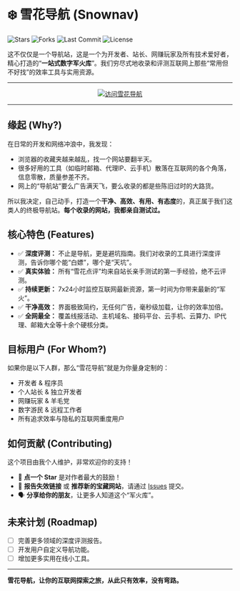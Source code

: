 # ❄️ 雪花导航 (Snownav)

<!-- 徽章 - 专业的象征，能让你的项目看起来更正规 -->
![Stars](https://img.shields.io/github/stars/snownav/snownav?style=flat-square&label=点个星星&color=brightgreen)
![Forks](https://img.shields.io/github/forks/snownav/snownav?style=flat-square&label=Fork一下)
![Last Commit](https://img.shields.io/github/last-commit/snownav/snownav?style=flat-square&label=最后更新)
![License](https://img.shields.io/github/license/snownav/snownav?style=flat-square&label=开源协议)

<!-- 项目核心介绍 - 电梯演讲 -->
这不仅仅是一个导航站，这是一个为开发者、站长、网赚玩家及所有技术爱好者，精心打造的“**一站式数字军火库**”。我们穷尽式地收录和评测互联网上那些“常用但不好找”的效率工具与实用资源。

---

<!-- 最重要的行动号召按钮 -->
<p align="center">
  <a href="https://snownav.com" target="_blank">
    <img src="https://img.shields.io/badge/-%E7%AB%8B%E5%8D%B3%E4%BD%93%E9%AA%8C%20%E9%9B%AA%E8%8A%B1%E5%AF%BC%E8%88%AA-4CAF50?style=for-the-badge&logo=rocket" alt="访问雪花导航">
  </a>
</p>

---

## 缘起 (Why?)

在日常的开发和网络冲浪中，我发现：

*   浏览器的收藏夹越来越乱，找一个网站要翻半天。
*   很多好用的工具（如临时邮箱、代理IP、云手机）散落在互联网的各个角落，信息零散，质量参差不齐。
*   网上的“导航站”要么广告满天飞，要么收录的都是些陈旧过时的大路货。

所以我决定，自己动手，打造一个**干净、高效、有用、有态度**的，真正属于我们这类人的终极导航站。**每个收录的网站，我都亲自测试过。**

## 核心特色 (Features)

*   ✅ **深度评测：** 不止是导航，更是避坑指南。我们对收录的工具进行深度评测，告诉你哪个能“白嫖”，哪个是“天坑”。
*   ✅ **真实体验：** 所有“雪花点评”均来自站长亲手测试的第一手经验，绝不云评测。
*   ✅ **持续更新：** 7x24小时监控互联网最新资源，第一时间为你带来最新的“军火”。
*   ✅ **干净高效：** 界面极致简约，无任何广告，毫秒级加载，让你的效率加倍。
*   ✅ **全网最全：** 覆盖线报活动、主机域名、接码平台、云手机、云算力、IP代理、邮箱大全等十余个硬核分类。

## 目标用户 (For Whom?)

如果你是以下人群，那么“雪花导航”就是为你量身定制的：

*   开发者 & 程序员
*   个人站长 & 独立开发者
*   网赚玩家 & 羊毛党
*   数字游民 & 远程工作者
*   所有追求效率与隐私的互联网重度用户

## 如何贡献 (Contributing)

这个项目由我个人维护，非常欢迎你的支持！

*   🌟 **点一个 Star** 是对作者最大的鼓励！
*   🐞 **报告失效链接** 或 **推荐新的宝藏网站**，请通过 [Issues](https://github.com/snownav/snownav/issues) 提交。
*   🗣️ **分享给你的朋友**，让更多人知道这个“军火库”。

## 未来计划 (Roadmap)

*   [ ] 完善更多领域的深度评测报告。
*   [ ] 开发用户自定义导航功能。
*   [ ] 增加更多实用在线小工具。

---

**雪花导航，让你的互联网探索之旅，从此只有效率，没有弯路。**
